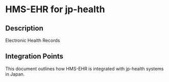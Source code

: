 # HMS-EHR for jp-health

## Description

Electronic Health Records

## Integration Points

This document outlines how HMS-EHR is integrated with jp-health systems in Japan.
